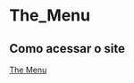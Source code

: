 # The_Menu

## Como acessar o site
[The Menu](https://samarapriscilafarias.github.io/The_Menu/site/index.html)